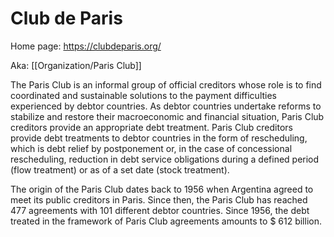 # Club de Paris

Home page: https://clubdeparis.org/

Aka: [[Organization/Paris Club]]

The Paris Club is an informal group of official creditors whose role is to find coordinated and sustainable solutions to the payment difficulties experienced by debtor countries. As debtor countries undertake reforms to stabilize and restore their macroeconomic and financial situation, Paris Club creditors provide an appropriate debt treatment. Paris Club creditors provide debt treatments to debtor countries in the form of rescheduling, which is debt relief by postponement or, in the case of concessional rescheduling, reduction in debt service obligations during a defined period (flow treatment) or as of a set date (stock treatment).

The origin of the Paris Club dates back to 1956 when Argentina agreed to meet its public creditors in Paris. Since then, the Paris Club has reached 477 agreements with 101 different debtor countries. Since 1956, the debt treated in the framework of Paris Club agreements amounts to $ 612 billion.